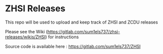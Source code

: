 # ZHSI Releases

This repo will be used to upload and keep track of ZHSI and ZCDU releases

Please see the Wiki (https://gitlab.com/sum1els737/zhsi-releases/wikis/ZHSI) for instructions

Source code is available here : https://gitlab.com/sum1els737/ZHSI